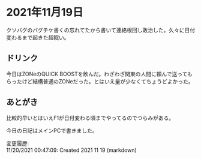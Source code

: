 # 2021年11月19日

クソバグのバグチケ書くの忘れてたから書いて連絡根回し政治した。久々に日付変わるまで起きた超眠い。

## ドリンク

今日はZONeのQUICK BOOSTを飲んだ。わざわざ関東の人間に頼んで送ってもらったけど結構普通のZONeだった。とはいえ量が少なくてちょうどよかった。

## あとがき

比較的早いとはいえF1が日付変わる頃までやってるのでつらみがある。

今日の日記はメインPCで書きました。

変更履歴:  
11/20/2021 00:47:09: Created 2021 11 19 (markdown)  
